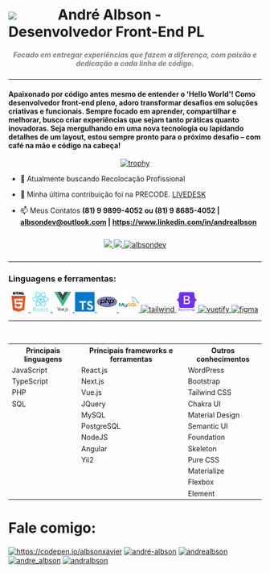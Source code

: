 # <img src="https://komarev.com/ghpvc/?username=albsondev&label=Profile%20views&color=0e75b6&style=flat" /> <span style="margin-left: 15%;text-align: center;">André Albson - Desenvolvedor Front-End PL</span>
<h5 style="color: gray;" align="center">Focado em entregar experiências que fazem a diferença, com paixão e dedicação a cada linha de código.</h3>
<hr />

  #### Apaixonado por código antes mesmo de entender o 'Hello World'! Como desenvolvedor front-end pleno, adoro transformar desafios em soluções criativas e funcionais. Sempre focado em aprender, compartilhar e melhorar, busco criar experiências que sejam tanto práticas quanto inovadoras. Seja mergulhando em uma nova tecnologia ou lapidando detalhes de um layout, estou sempre pronto para o próximo desafio – com café na mão e código na cabeça!
</h5>

<span style="text-align: center;display: block;"> [![trophy](https://github-profile-trophy.vercel.app/?username=albsondev&theme=onedark)](https://linkedin.com/in/albsondev)
</span>



- 🌱 Atualmente buscando Recolocação Profissional

- 👯 Minha última contribuição foi na PRECODE. [LIVEDESK](https://www.livedesk.com.br/)

- 📫 Meus Contatos **(81) 9 9899-4052 ou (81) 9 8685-4052 | albsondev@outlook.com | https://www.linkedin.com/in/andrealbson**

<div align="center" style="margin-top: 5%;margin-bottom: 5%;">
  <a a href="https://www.linkedin.com/in/andrealbson">
        <img height="150" src="https://github-readme-stats.vercel.app/api/top-langs/?username=albsondev&layout=compact&langs_count=10" />
        <img height="150" src="https://github-readme-stats.vercel.app/api?username=albsondev&show_icons=true" />
        <img height="150" src="https://github-readme-streak-stats.herokuapp.com/?user=albsondev&" alt="albsondev" />
  <br>
  
  </a>
</div>

<hr />

<h3 align="left">Linguagens e ferramentas:</h3>
<p align="left">
    <a href="https://www.w3.org/html/" target="_blank" rel="noreferrer"> <img src="https://raw.githubusercontent.com/devicons/devicon/master/icons/html5/html5-original-wordmark.svg" alt="html5" width="40" height="40" /> </a>
    <a href="https://reactjs.org/" target="_blank" rel="noreferrer"> <img src="https://raw.githubusercontent.com/devicons/devicon/master/icons/react/react-original-wordmark.svg" alt="react" width="40" height="40" /> </a>
    <a href="https://vuejs.org/" target="_blank" rel="noreferrer"> <img src="https://raw.githubusercontent.com/devicons/devicon/master/icons/vuejs/vuejs-original-wordmark.svg" alt="vuejs" width="40" height="40" /> </a>
    <a href="https://www.typescriptlang.org/" target="_blank" rel="noreferrer"> <img src="https://raw.githubusercontent.com/devicons/devicon/master/icons/typescript/typescript-original.svg" alt="typescript" width="40" height="40" /> </a>
    <a href="https://www.php.net" target="_blank" rel="noreferrer"> <img src="https://raw.githubusercontent.com/devicons/devicon/master/icons/php/php-original.svg" alt="php" width="40" height="40" /> </a>
    <a href="https://www.mysql.com/" target="_blank" rel="noreferrer"> <img src="https://raw.githubusercontent.com/devicons/devicon/master/icons/mysql/mysql-original-wordmark.svg" alt="mysql" width="40" height="40" /> </a>    
    <a href="https://tailwindcss.com/" target="_blank" rel="noreferrer"> <img src="https://www.vectorlogo.zone/logos/tailwindcss/tailwindcss-icon.svg" alt="tailwind" width="40" height="40" /> </a>
    <a href="https://getbootstrap.com" target="_blank" rel="noreferrer"> <img src="https://raw.githubusercontent.com/devicons/devicon/master/icons/bootstrap/bootstrap-plain-wordmark.svg" alt="bootstrap" width="40" height="40" /> </a>
    <a href="https://vuetifyjs.com/en/" target="_blank" rel="noreferrer"> <img src="https://bestofjs.org/logos/vuetify.svg" alt="vuetify" width="40" height="40" /> </a>
    <a href="https://www.figma.com/" target="_blank" rel="noreferrer"> <img src="https://www.vectorlogo.zone/logos/figma/figma-icon.svg" alt="figma" width="40" height="40" /> </a>
    </p>

<hr />
<br />


<table style="width: 100%">
  <tr>
    <th>Principais linguagens</th>
    <th>Principais frameworks e ferramentas</th>
    <th>Outros conhecimentos</th>
  </tr>
  <tr>
    <td>JavaScript</td>
    <td>React.js</td>
    <td>WordPress</td>
  </tr>
  <tr>
    <td>TypeScript</td>
    <td>Next.js</td>
    <td>Bootstrap</td>
  </tr>
  <tr>
    <td>PHP</td>
    <td>Vue.js</td>
    <td>Tailwind CSS</td>
  </tr>
  <tr>
    <td>SQL</td>
    <td>JQuery</td>
    <td>Chakra UI</td>
  </tr>
  <tr>
    <td></td>
    <td>MySQL</td>
    <td>Material Design</td>
  </tr>
  <tr>
    <td></td>
    <td>PostgreSQL</td>
    <td>Semantic UI</td>
  </tr>
  <tr>
    <td></td>
    <td>NodeJS</td>
    <td>Foundation</td>
  </tr>
  <tr>
    <td></td>
    <td>Angular</td>
    <td>Skeleton</td>
  </tr>
  <tr>
    <td></td>
    <td>Yii2</td>
    <td>Pure CSS</td>
  </tr>
  <tr>
    <td></td>
    <td></td>
    <td>Materialize</td>
  </tr>
  <tr>
    <td></td>
    <td></td>
    <td>Flexbox</td>
  </tr>
  <tr>
    <td></td>
    <td></td>
    <td>Element</td>
  </tr>
</table>

# Fale comigo:
<p align="left">
<a href="https://codepen.io/https://codepen.io/albsonxavier" target="blank"><img align="center" src="https://raw.githubusercontent.com/rahuldkjain/github-profile-readme-generator/master/src/images/icons/Social/codepen.svg" alt="https://codepen.io/albsonxavier" height="30" width="40" /></a>
<a href="https://linkedin.com/in/andré-albson-81b262112" target="blank"><img align="center" src="https://raw.githubusercontent.com/rahuldkjain/github-profile-readme-generator/master/src/images/icons/Social/linked-in-alt.svg" alt="andré-albson" height="30" width="40" /></a>
<a href="https://fb.com/andrealbson" target="blank"><img align="center" src="https://raw.githubusercontent.com/rahuldkjain/github-profile-readme-generator/master/src/images/icons/Social/facebook.svg" alt="andrealbson" height="30" width="40" /></a>
<a href="https://instagram.com/andre_albson" target="blank"><img align="center" src="https://raw.githubusercontent.com/rahuldkjain/github-profile-readme-generator/master/src/images/icons/Social/instagram.svg" alt="andre_albson" height="30" width="40" /></a>
<a href="https://www.behance.net/andralbson" target="blank"><img align="center" src="https://raw.githubusercontent.com/rahuldkjain/github-profile-readme-generator/master/src/images/icons/Social/behance.svg" alt="andralbson" height="30" width="40" /></a>
</p>
